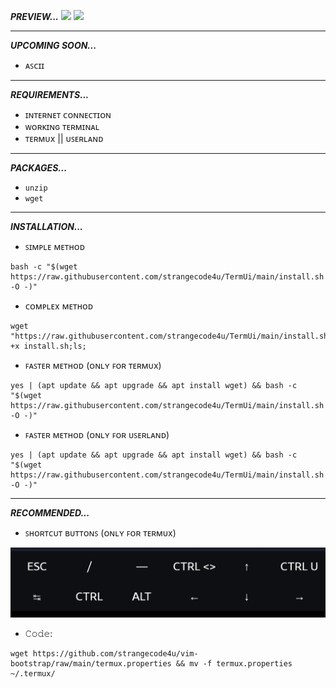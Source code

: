 **_PREVIEW..._**
<img src="https://github.com/strangecode4u/TermUi/blob/b4fa921762fce845198d606b32f34c0485ed53d7/screenshot.jpg">
<img src="https://github.com/strangecode4u/TermUi/blob/98a80dca346c43e863f6665b65d59b1e3b076dd8/screenshot2.jpg">

<hr>

**_UPCOMING SOON..._**
* ᴀꜱᴄɪɪ

<hr>

**_REQUIREMENTS..._**
* ɪɴᴛᴇʀɴᴇᴛ ᴄᴏɴɴᴇᴄᴛɪᴏɴ
* ᴡᴏʀᴋɪɴɢ ᴛᴇʀᴍɪɴᴀʟ
* ᴛᴇʀᴍᴜx || ᴜꜱᴇʀʟᴀɴᴅ

<hr>

**_PACKAGES..._**
* `𝚞𝚗𝚣𝚒𝚙`
* `𝚠𝚐𝚎𝚝`

<hr>

**_INSTALLATION..._**

* ꜱɪᴍᴘʟᴇ ᴍᴇᴛʜᴏᴅ
```shell
bash -c "$(wget https://raw.githubusercontent.com/strangecode4u/TermUi/main/install.sh -O -)"
```

* ᴄᴏᴍᴘʟᴇx ᴍᴇᴛʜᴏᴅ
```shell
wget "https://raw.githubusercontent.com/strangecode4u/TermUi/main/install.sh";chmod +x install.sh;ls;
```

* ꜰᴀꜱᴛᴇʀ ᴍᴇᴛʜᴏᴅ (ᴏɴʟʏ ꜰᴏʀ ᴛᴇʀᴍᴜx)
```shell
yes | (apt update && apt upgrade && apt install wget) && bash -c "$(wget https://raw.githubusercontent.com/strangecode4u/TermUi/main/install.sh -O -)"
```


* ꜰᴀꜱᴛᴇʀ ᴍᴇᴛʜᴏᴅ (ᴏɴʟʏ ꜰᴏʀ ᴜꜱᴇʀʟᴀɴᴅ)
```shell
yes | (apt update && apt upgrade && apt install wget) && bash -c "$(wget https://raw.githubusercontent.com/strangecode4u/TermUi/main/install.sh -O -)"
```

<hr>

**_RECOMMENDED..._**
* ꜱʜᴏʀᴛᴄᴜᴛ ʙᴜᴛᴛᴏɴꜱ (ᴏɴʟʏ ꜰᴏʀ ᴛᴇʀᴍᴜx)
<img src=https://github.com/strangecode4u/vim-bootstrap/blob/da34adb04dec35ade0162e5078be60d5f944a056/buttons.jpg>

* 𝙲𝚘𝚍𝚎:
```shell
wget https://github.com/strangecode4u/vim-bootstrap/raw/main/termux.properties && mv -f termux.properties ~/.termux/
```
